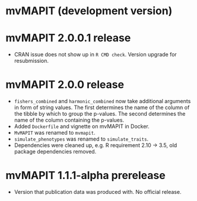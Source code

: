 # mvMAPIT (development version)


# mvMAPIT 2.0.0.1 release

* CRAN issue does not show up in `R CMD check`. Version upgrade for resubmission.

# mvMAPIT 2.0.0 release

* `fishers_combined` and `harmonic_combined` now take additional arguments in 
form of string values. The first determines the name of the column of the tibble
by which to group the p-values. The second determines the name of the column 
  containing the p-values.
* Added `Dockerfile` and vignette on mvMAPIT in Docker.
* `MvMAPIT` was renamed to `mvmapit`.
* `simulate_phenotypes` was renamed to `simulate_traits`.
* Dependencies were cleaned up, e.g. R requirement 2.10 -> 3.5, old package 
dependencies removed.

# mvMAPIT 1.1.1-alpha prerelease
* Version that publication data was produced with. No official release.

